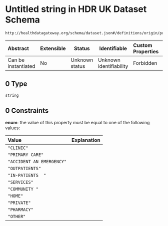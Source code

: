 # Untitled string in HDR UK Dataset Schema

```txt
http://healthdatagateway.org/schema/dataset.json#/definitions/origin/properties/type-of-collection-situation/items/allOf/0
```




| Abstract            | Extensible | Status         | Identifiable            | Custom Properties | Additional Properties | Access Restrictions | Defined In                                                                 |
| :------------------ | ---------- | -------------- | ----------------------- | :---------------- | --------------------- | ------------------- | -------------------------------------------------------------------------- |
| Can be instantiated | No         | Unknown status | Unknown identifiability | Forbidden         | Allowed               | none                | [dataset.schema.json\*](../out/dataset.schema.json "open original schema") |

## 0 Type

`string`

## 0 Constraints

**enum**: the value of this property must be equal to one of the following values:

| Value                     | Explanation |
| :------------------------ | ----------- |
| `"CLINIC"`                |             |
| `"PRIMARY CARE"`          |             |
| `"ACCIDENT AN EMERGENCY"` |             |
| `"OUTPATIENTS"`           |             |
| `"IN-PATIENTS  "`         |             |
| `"SERVICES"`              |             |
| `"COMMUNITY "`            |             |
| `"HOME"`                  |             |
| `"PRIVATE"`               |             |
| `"PHARMACY"`              |             |
| `"OTHER"`                 |             |
